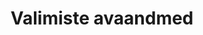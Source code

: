 ---
schema: default
title: Valimiste avaandmed
notes: Sisaldab valimistega seotud andmeid 1992 aastast kuni viimaste valimisteni.
department: ''
category:
  - Government services
resources:
  - name: 04.12.2015 Toimunud valimised
    url: 'http://vvk.ee/arhiiv/'
    format: HTML
license: ''
date_issued: 04/12/2015
date_modified: 04/12/2015
organization: Vabariigi Valimiskomisjon
maintainer_name: Leino Mandre
maintainer_email: info@vvk.ee
maintainer_phone: ''
legacy_url: 'https://opendata.riik.ee/en/dataset/valimiste-avaandmed'
---